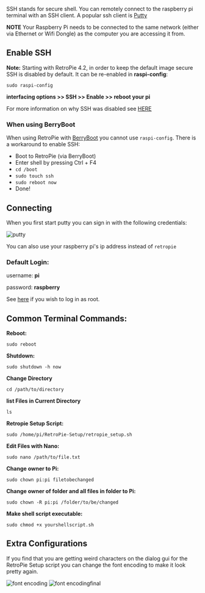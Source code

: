 SSH stands for secure shell. You can remotely connect to the raspberry pi terminal with an SSH client. A popular ssh client is [Putty](http://www.chiark.greenend.org.uk/~sgtatham/putty/download.html) 

**NOTE** Your Raspberry Pi needs to be connected to the same network (either via Ethernet or Wifi Dongle) as the computer you are accessing it from. 

## Enable SSH

**Note:** Starting with RetroPie 4.2, in order to keep the default image secure SSH is disabled by default. It can be re-enabled in **raspi-config**: 
```
sudo raspi-config
```
**interfacing options >> SSH >> Enable >> reboot your pi**

For more information on why SSH was disabled see [HERE](https://www.raspberrypi.org/blog/a-security-update-for-raspbian-pixel/)

### When using BerryBoot

When using RetroPie with [BerryBoot](http://www.berryterminal.com/doku.php/berryboot) you cannot use `raspi-config`. There is a workaround to enable SSH:
* Boot to RetroPie (via BerryBoot)
* Enter shell by pressing Ctrl + F4
* `cd /boot`
* `sudo touch ssh`
* `sudo reboot now`
* Done!

## Connecting

When you first start putty you can sign in with the following credentials:

![putty](https://cloud.githubusercontent.com/assets/10035308/10655671/23eaa6b2-7834-11e5-8c85-9266c5ab808a.png)

You can also use your raspberry pi's ip address instead of `retropie`

### Default Login:

username: **pi**

password: **raspberry**

See [here](FAQ#why-cant-i-ssh-as-root-anymore) if you wish to log in as root.

## Common Terminal Commands:

**Reboot:** 
```
sudo reboot
```
**Shutdown:** 
```
sudo shutdown -h now
```
**Change Directory**
```
cd /path/to/directory
```
**list Files in Current Directory**
```
ls
```
**Retropie Setup Script:**
```
sudo /home/pi/RetroPie-Setup/retropie_setup.sh
```
**Edit Files with Nano:** 
```
sudo nano /path/to/file.txt
```
**Change owner to Pi:**
```
sudo chown pi:pi filetobechanged
```
**Change owner of folder and all files in folder to Pi:**
```
sudo chown -R pi:pi /folder/to/be/changed
```

**Make shell script executable:**
```
sudo chmod +x yourshellscript.sh
```

## Extra Configurations

If you find that you are getting weird characters on the dialog gui for the RetroPie Setup script you can change the font encoding to make it look pretty again.

![font encoding](https://cloud.githubusercontent.com/assets/10035308/14335542/4353385c-fc19-11e5-98a3-abc555191190.PNG)
![font encodingfinal](https://cloud.githubusercontent.com/assets/10035308/14335541/43404ed6-fc19-11e5-8b7c-12c9321edb4b.PNG)
